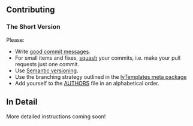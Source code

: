 ## Contributing
### The Short Version
Please:

* Write [good commit messages][1].
* For small items and fixes, [squash][2] your commits, i.e. make your pull
  requests just one commit.
* Use [Semantic versioning][3].
* Use the branching strategy outlined in the [lyTemplates meta package][4]
* Add yourself to the [AUTHORS](AUTHORS.md) file in an alphabetical order.

## In Detail
More detailed instructions coming soon!

[1]: http://tbaggery.com/2008/04/19/a-note-about-git-commit-messages.html
[2]: http://gitready.com/advanced/2009/02/10/squashing-commits-with-rebase.html 
[3]: http://semver.org
[4]: https://github.com/brianclements/lyTemplates.git
